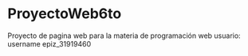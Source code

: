 # ProyectoWeb6to
Proyecto de pagina web para la materia de programación web
usuario: username epiz_31919460
